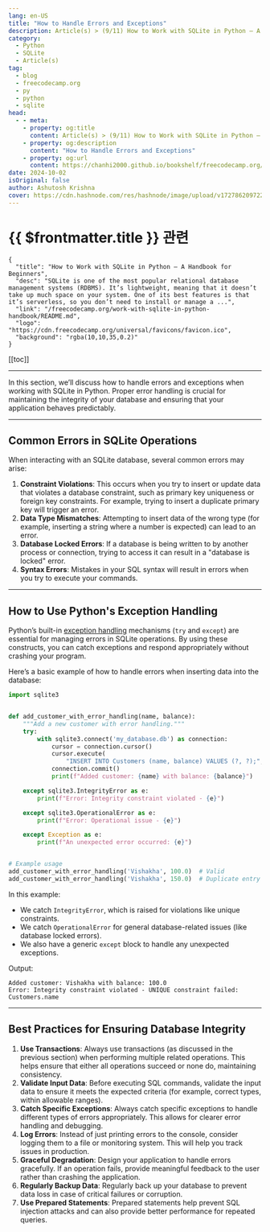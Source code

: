 ```yaml
---
lang: en-US
title: "How to Handle Errors and Exceptions"
description: Article(s) > (9/11) How to Work with SQLite in Python – A Handbook for Beginners 
category:
  - Python
  - SQLite
  - Article(s)
tag:
  - blog
  - freecodecamp.org
  - py
  - python
  - sqlite
head:
  - - meta:
    - property: og:title
      content: Article(s) > (9/11) How to Work with SQLite in Python – A Handbook for Beginners
    - property: og:description
      content: "How to Handle Errors and Exceptions"
    - property: og:url
      content: https://chanhi2000.github.io/bookshelf/freecodecamp.org/work-with-sqlite-in-python-handbook/how-to-handle-errors-and-exceptions.html
date: 2024-10-02
isOriginal: false
author: Ashutosh Krishna
cover: https://cdn.hashnode.com/res/hashnode/image/upload/v1727862097228/24433377-ebb8-49b5-b0ee-5736f629399d.png
---
```


# {{ $frontmatter.title }} 관련

```component VPCard
{
  "title": "How to Work with SQLite in Python – A Handbook for Beginners",
  "desc": "SQLite is one of the most popular relational database management systems (RDBMS). It’s lightweight, meaning that it doesn’t take up much space on your system. One of its best features is that it’s serverless, so you don’t need to install or manage a ...",
  "link": "/freecodecamp.org/work-with-sqlite-in-python-handbook/README.md",
  "logo": "https://cdn.freecodecamp.org/universal/favicons/favicon.ico",
  "background": "rgba(10,10,35,0.2)"
}
```

[[toc]]

---

<SiteInfo
  name="How to Work with SQLite in Python – A Handbook for Beginners"
  desc="SQLite is one of the most popular relational database management systems (RDBMS). It’s lightweight, meaning that it doesn’t take up much space on your system. One of its best features is that it’s serverless, so you don’t need to install or manage a ..."
  url="https://freecodecamp.org/news/work-with-sqlite-in-python-handbook/"
  logo="https://cdn.freecodecamp.org/universal/favicons/favicon.ico"
  preview="https://cdn.hashnode.com/res/hashnode/image/upload/v1727862097228/24433377-ebb8-49b5-b0ee-5736f629399d.png"/>

In this section, we’ll discuss how to handle errors and exceptions when working with SQLite in Python. Proper error handling is crucial for maintaining the integrity of your database and ensuring that your application behaves predictably.

---

## Common Errors in SQLite Operations

When interacting with an SQLite database, several common errors may arise:

1. **Constraint Violations**: This occurs when you try to insert or update data that violates a database constraint, such as primary key uniqueness or foreign key constraints. For example, trying to insert a duplicate primary key will trigger an error.
2. **Data Type Mismatches**: Attempting to insert data of the wrong type (for example, inserting a string where a number is expected) can lead to an error.
3. **Database Locked Errors**: If a database is being written to by another process or connection, trying to access it can result in a "database is locked" error.
4. **Syntax Errors**: Mistakes in your SQL syntax will result in errors when you try to execute your commands.

---

## How to Use Python's Exception Handling

Python’s built-in [<FontIcon icon="fas fa-globe"/>exception handling](https://blog.ashutoshkrris.in/exception-handling-in-python) mechanisms (`try` and `except`) are essential for managing errors in SQLite operations. By using these constructs, you can catch exceptions and respond appropriately without crashing your program.

Here’s a basic example of how to handle errors when inserting data into the database:

```py
import sqlite3


def add_customer_with_error_handling(name, balance):
    """Add a new customer with error handling."""
    try:
        with sqlite3.connect('my_database.db') as connection:
            cursor = connection.cursor()
            cursor.execute(
                "INSERT INTO Customers (name, balance) VALUES (?, ?);", (name, balance))
            connection.commit()
            print(f"Added customer: {name} with balance: {balance}")

    except sqlite3.IntegrityError as e:
        print(f"Error: Integrity constraint violated - {e}")

    except sqlite3.OperationalError as e:
        print(f"Error: Operational issue - {e}")

    except Exception as e:
        print(f"An unexpected error occurred: {e}")


# Example usage
add_customer_with_error_handling('Vishakha', 100.0)  # Valid
add_customer_with_error_handling('Vishakha', 150.0)  # Duplicate entry
```

In this example:

- We catch `IntegrityError`, which is raised for violations like unique constraints.
- We catch `OperationalError` for general database-related issues (like database locked errors).
- We also have a generic `except` block to handle any unexpected exceptions.

Output:

```
Added customer: Vishakha with balance: 100.0
Error: Integrity constraint violated - UNIQUE constraint failed: Customers.name
```

---

## Best Practices for Ensuring Database Integrity

1. **Use Transactions**: Always use transactions (as discussed in the previous section) when performing multiple related operations. This helps ensure that either all operations succeed or none do, maintaining consistency.
2. **Validate Input Data**: Before executing SQL commands, validate the input data to ensure it meets the expected criteria (for example, correct types, within allowable ranges).
3. **Catch Specific Exceptions**: Always catch specific exceptions to handle different types of errors appropriately. This allows for clearer error handling and debugging.
4. **Log Errors**: Instead of just printing errors to the console, consider logging them to a file or monitoring system. This will help you track issues in production.
5. **Graceful Degradation**: Design your application to handle errors gracefully. If an operation fails, provide meaningful feedback to the user rather than crashing the application.
6. **Regularly Backup Data**: Regularly back up your database to prevent data loss in case of critical failures or corruption.
7. **Use Prepared Statements**: Prepared statements help prevent SQL injection attacks and can also provide better performance for repeated queries.